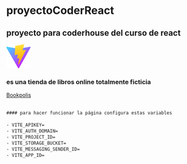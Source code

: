 # proyectoCoderReact

## proyecto para coderhouse del curso de react

![](/public/vite.svg)

### es una tienda de libros online totalmente ficticia

[Bookpolis]()

```

#### para hacer funcionar la página configura estas variables

- VITE_APIKEY=
- VITE_AUTH_DOMAIN=
- VITE_PROJECT_ID=
- VITE_STORAGE_BUCKET=
- VITE_MESSAGING_SENDER_ID=
- VITE_APP_ID=

```
